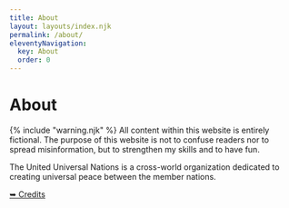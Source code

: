 ```yaml
---
title: About
layout: layouts/index.njk
permalink: /about/
eleventyNavigation:
  key: About
  order: 0
---
```

<div class="text-center"><h1>About</h1></div>

<div class="alert alert-error shadow-lg mb-5">
    <div>
        {% include "warning.njk" %}
        <span>
        	<span class="font-bold">All content within this website is entirely fictional.</span> The purpose of this website is not to confuse readers nor to spread misinformation, but to strengthen my skills and to have fun.
		</span>
	</div>
</div>

The United Universal Nations is a cross-world organization dedicated to creating universal peace between the member nations.

<div class="divider"></div>
<a href="/credits/">➥ Credits</a>

<!--

## How did you make it?
<a href="https://www.11ty.dev" class="text-[#222] dark:text-white">11ty</a>, <a href="https://slinkity.dev" class="text-[#ff00d4]">Slinkity</a>, <a href="https://sass-lang.com" class="text-[#c6538c]">Sass</a>, <a href="https://tailwindcss.com" class="text-sky-500">Tailwind</a> + <a href="https://daisyui.com" class="text-primary">DaisyUI</a>, <a href="https://www.npmjs.com/package/elasticlunr" class="text-[#708284]">Elasticlunr</a> and <a href="https://www.netlify.com" class="text-[#00C7B7]">Netlify</a>.<br><br>
-->